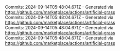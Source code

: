 Commits: 2024-09-14T05:48:04.671Z - Generated via https://github.com/marketplace/actions/artificial-grass
<br>
Commits: 2024-09-14T05:48:04.671Z - Generated via https://github.com/marketplace/actions/artificial-grass
<br>
Commits: 2024-09-14T05:48:04.671Z - Generated via https://github.com/marketplace/actions/artificial-grass
<br>
Commits: 2024-09-14T05:48:04.671Z - Generated via https://github.com/marketplace/actions/artificial-grass
<br>
